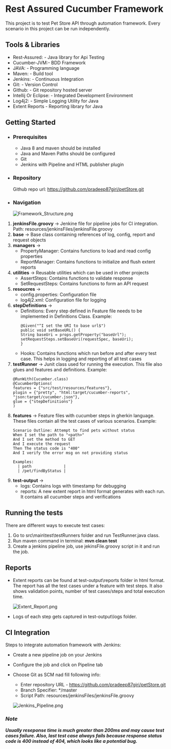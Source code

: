 # Rest Assured Cucumber Framework

This project is to test Pet Store API through automation framework. Every scenario in this project can be run
independently.

## Tools & Libraries

- Rest-Assured: - Java library for Api Testing
- Cucumber-JVM:- BDD Framework
- JAVA: - Programming language
- Maven: - Build tool
- Jenkins: - Continuous Integration
- Git: - Version Control
- Github: - Git repository hosted server
- Intellij Or Eclipse: - Integrated Development Environment
- Log4j2: - Simple Logging Utility for Java
- Extent Reports - Reporting library for Java

## Getting Started

- ### Prerequisites
    - Java 8 and maven should be installed
    - Java and Maven Paths should be configured
    - Git
    - Jenkins with Pipeline and HTML publisher plugin

- ### Repository
  Github repo url: https://github.com/pradeep87giri/petStore.git

- ### Navigation
  ![Framework_Structure.png](resources/Framework_Structure.png)

1. **jenkinsFile.groovy** ->  Jenkine file for pipeline jobs for CI integration. Path:
   resources/jenkinsFiles/jenkinsFile.groovy
2. **base** -> Base class containing references of log, config, report and request objects
3. **managers** ->
    - PropertyManager: Contains functions to load and read config properties
    - ReportManager: Contains functions to initialize and flush extent reports
4. **utilities** -> Reusable utilities which can be used in other projects
    - AssertSteps: Contains functions to validate response
    - SetRequestSteps: Contains functions to form an API request
5. **resoucres** ->
    - config.properties: Configuration file
    - log4j2.xml: Configuration file for logging
6. **stepDefinitions** ->
    - Definitions: Every step defined in Feature file needs to be implemented in Definitions Class. Example:
      ```
      @Given("^I set the URI to base url$")
      public void setBaseURL() {
      String baseUri = props.getProperty("baseUrl");
      setRequestSteps.setBaseUri(requestSpec, baseUri);
      }
    - Hooks: Contains functions which run before and after every test case. This helps in logging and reporting of all
      test cases
7. **testRunner** -> Junit class used for running the execution. This file also glues and features and definitions.
   Example:
   ```
   @RunWith(Cucumber.class)
   @CucumberOptions(
   features = {"src/test/resources/features"},
   plugin = {"pretty", "html:target/cucumber-reports", "json:target/cucumber.json"},
   glue = {"stepDefinitions"}
   )
8. **features** -> Feature files with cucumber steps in gherkin language. These files contain all the test cases of
   various scenarios. Example:
    ```
    Scenario Outline: Attempt to find pets without status
    When I set the path to "<path>"
    And I set the method to GET
    And I execute the request
    Then The status code is "400"
    And I verify the error msg on not providing status

    Examples:
      | path              |
      | /pet/findByStatus |
9. **test-output** ->
    - logs: Contains logs with timestamp for debugging
    - reports: A new extent report in html format generates with each run. It contains all cucumber steps and
      verifications

## Running the tests

There are different ways to execute test cases:

1. Go to src\main\test\testRunners folder and run TestRunner.java class.
2. Run maven command in terminal: **mvn clean test**
3. Create a jenkins pipeline job, use jekinsFile.groovy script in it and run the job.

## Reports

- Extent reports can be found at test-output\reports folder in html format. The report has all the test cases under a
  feature with test steps. It also shows validation points, number of test cases/steps and total execution time.

  ![Extent_Report.png](resources/Extent_Report.png)

- Logs of each step gets captured in test-output\logs folder.

## CI Integration

Steps to integrate automation framework with Jenkins:

- Create a new pipeline job on your Jenkins
- Configure the job and click on Pipeline tab
- Choose Git as SCM nad fill following info:
    - Enter repository URL - https://github.com/pradeep87giri/petStore.git
    - Branch Specifier: */master
    - Script Path: resources/jenkinsFiles/jenkinsFile.groovy

  ![Jenkins_Pipeline.png](resources/Jenkins_Pipeline.png)

### _Note_

***Usually reseponse time is much greater than 200ms and may cause test cases failure. Also, last test case always fails
because response status code is 400 instead of 404, which looks like a potential bug.***


